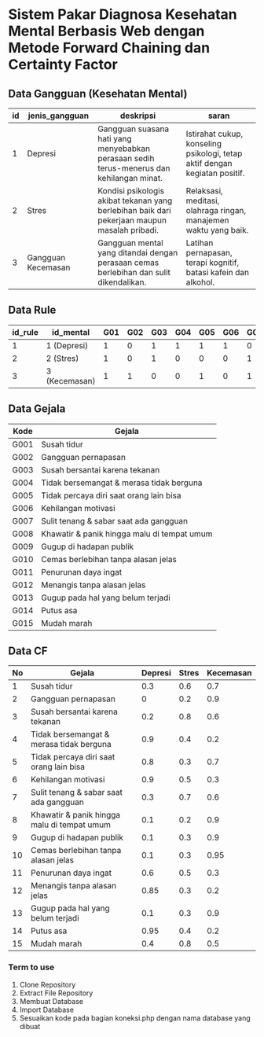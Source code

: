 # Sistem Pakar Diagnosa Kesehatan Mental Berbasis Web dengan Metode Forward Chaining dan Certainty Factor

## Data Gangguan (Kesehatan Mental)

| id | jenis\_gangguan    | deskripsi                                                                                     | saran                                                                      |
| -- | ------------------ | --------------------------------------------------------------------------------------------- | -------------------------------------------------------------------------- |
| 1  | Depresi            | Gangguan suasana hati yang menyebabkan perasaan sedih terus-menerus dan kehilangan minat.     | Istirahat cukup, konseling psikologi, tetap aktif dengan kegiatan positif. |
| 2  | Stres              | Kondisi psikologis akibat tekanan yang berlebihan baik dari pekerjaan maupun masalah pribadi. | Relaksasi, meditasi, olahraga ringan, manajemen waktu yang baik.           |
| 3  | Gangguan Kecemasan | Gangguan mental yang ditandai dengan perasaan cemas berlebihan dan sulit dikendalikan.        | Latihan pernapasan, terapi kognitif, batasi kafein dan alkohol.            |


## Data Rule

| id\_rule | id\_mental    | G01 | G02 | G03 | G04 | G05 | G06 | G07 | G08 | G09 | G10 | G11 | G12 | G13 | G14 | G15 |
| -------- | ------------- | --- | --- | --- | --- | --- | --- | --- | --- | --- | --- | --- | --- | --- | --- | --- |
| 1        | 1 (Depresi)   | 1   | 0   | 1   | 1   | 1   | 1   | 0   | 0   | 0   | 0   | 1   | 1   | 0   | 1   | 0   |
| 2        | 2 (Stres)     | 1   | 0   | 1   | 0   | 0   | 0   | 1   | 0   | 0   | 0   | 1   | 0   | 0   | 0   | 1   |
| 3        | 3 (Kecemasan) | 1   | 1   | 0   | 0   | 1   | 0   | 1   | 1   | 1   | 1   | 0   | 0   | 1   | 0   | 1   |

## Data Gejala

| Kode | Gejala                                      |
| ---- | ------------------------------------------- |
| G001  | Susah tidur                                 |
| G002  | Gangguan pernapasan                         |
| G003  | Susah bersantai karena tekanan              |
| G004  | Tidak bersemangat & merasa tidak berguna    |
| G005  | Tidak percaya diri saat orang lain bisa     |
| G006  | Kehilangan motivasi                         |
| G007  | Sulit tenang & sabar saat ada gangguan      |
| G008  | Khawatir & panik hingga malu di tempat umum |
| G009  | Gugup di hadapan publik                     |
| G010  | Cemas berlebihan tanpa alasan jelas         |
| G011  | Penurunan daya ingat                        |
| G012  | Menangis tanpa alasan jelas                 |
| G013  | Gugup pada hal yang belum terjadi           |
| G014  | Putus asa                                   |
| G015  | Mudah marah                                 |

## Data CF

| No | Gejala                                      | Depresi | Stres | Kecemasan |
| -- | ------------------------------------------- | ------- | ----- | --------- |
| 1  | Susah tidur                                 | 0.3     | 0.6   | 0.7       |
| 2  | Gangguan pernapasan                         | 0       | 0.2   | 0.9       |
| 3  | Susah bersantai karena tekanan              | 0.2     | 0.8   | 0.6       |
| 4  | Tidak bersemangat & merasa tidak berguna    | 0.9     | 0.4   | 0.2       |
| 5  | Tidak percaya diri saat orang lain bisa     | 0.8     | 0.3   | 0.7       |
| 6  | Kehilangan motivasi                         | 0.9     | 0.5   | 0.3       |
| 7  | Sulit tenang & sabar saat ada gangguan      | 0.3     | 0.7   | 0.6       |
| 8  | Khawatir & panik hingga malu di tempat umum | 0.1     | 0.2   | 0.9       |
| 9  | Gugup di hadapan publik                     | 0.1     | 0.3   | 0.9       |
| 10 | Cemas berlebihan tanpa alasan jelas         | 0.1     | 0.3   | 0.95      |
| 11 | Penurunan daya ingat                        | 0.6     | 0.5   | 0.3       |
| 12 | Menangis tanpa alasan jelas                 | 0.85    | 0.3   | 0.2       |
| 13 | Gugup pada hal yang belum terjadi           | 0.1     | 0.3   | 0.9       |
| 14 | Putus asa                                   | 0.95    | 0.4   | 0.2       |
| 15 | Mudah marah                                 | 0.4     | 0.8   | 0.5       |


### Term to use

1. Clone Repository
2. Extract File Repository
3. Membuat Database
3. Import Database
4. Sesuaikan kode pada bagian koneksi.php dengan nama database yang dibuat
